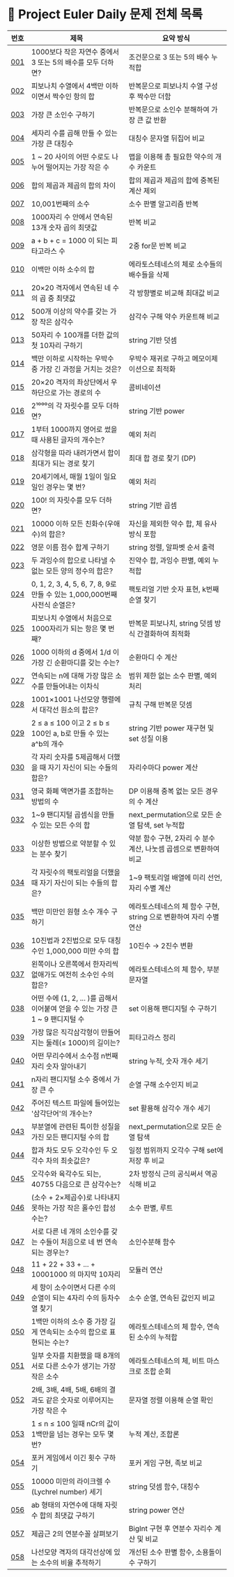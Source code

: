 # 🧩 Project Euler Daily 문제 전체 목록

| 번호 | 제목 | 요약 방식 |
|------|------|-----------|
| [001](./001/) | 1000보다 작은 자연수 중에서 3 또는 5의 배수를 모두 더하면? | 조건문으로 3 또는 5의 배수 누적합 |
| [002](./002/) | 피보나치 수열에서 4백만 이하이면서 짝수인 항의 합 | 반복문으로 피보나치 수열 구성 후 짝수만 더함 |
| [003](./003/) | 가장 큰 소인수 구하기 | 반복문으로 소인수 분해하여 가장 큰 값 반환 |
| [004](./004/) | 세자리 수를 곱해 만들 수 있는 가장 큰 대칭수 | 대칭수 문자열 뒤집어 비교 |
| [005](./005/) | 1 ~ 20 사이의 어떤 수로도 나누어 떨어지는 가장 작은 수 | 맵을 이용해 총 필요한 약수의 개수 카운트 |
| [006](./006/) | 합의 제곱과 제곱의 합의 차이 | 합의 제곱과 제곱의 합에 중복된 계산 제외 |
| [007](./007/) | 10,001번째의 소수 | 소수 판별 알고리즘 반복 |
| [008](./008/) | 1000자리 수 안에서 연속된 13개 숫자 곱의 최댓값 | 반복 비교 |
| [009](./009/) | a + b + c = 1000 이 되는 피타고라스 수 | 2중 for문 반복 비교 |
| [010](./010/) | 이백만 이하 소수의 합 | 에라토스테네스의 체로 소수들의 배수들을 삭제 |
| [011](./011/) | 20×20 격자에서 연속된 네 수의 곱 중 최댓값 | 각 방향별로 비교해 최대값 비교 |
| [012](./012/) | 500개 이상의 약수를 갖는 가장 작은 삼각수 | 삼각수 구해 약수 카운트해 비교 |
| [013](./013/) | 50자리 수 100개를 더한 값의 첫 10자리 구하기 | string 기반 덧셈 |
| [014](./014/) | 백만 이하로 시작하는 우박수 중 가장 긴 과정을 거치는 것은? | 우박수 재귀로 구하고 메모이제이션으로 최적화 |
| [015](./015/) | 20×20 격자의 좌상단에서 우하단으로 가는 경로의 수 | 콤비네이션 |
| [016](./016/) | 2¹⁰⁰⁰의 각 자릿수를 모두 더하면? | string 기반 power |
| [017](./017/) | 1부터 1000까지 영어로 썼을 때 사용된 글자의 개수는? | 예외 처리 |
| [018](./018/) | 삼각형을 따라 내려가면서 합이 최대가 되는 경로 찾기 | 최대 합 경로 찾기 (DP) |
| [019](./019/) | 20세기에서, 매월 1일이 일요일인 경우는 몇 번? | 예외 처리 |
| [020](./020/) | 100! 의 자릿수를 모두 더하면? | string 기반 곱셈 |
| [021](./021/) | 10000 이하 모든 친화수(우애수)의 합은? | 자신을 제외한 약수 합, 체 유사 방식 포함 | 
| [022](./022/) | 영문 이름 점수 합계 구하기 | string 정렬, 알파벳 순서 출력 | 
| [023](./023/) | 두 과잉수의 합으로 나타낼 수 없는 모든 양의 정수의 합은? | 진약수 합, 과잉수 판별, 예외 누적합 | 
| [024](./024/) | 0, 1, 2, 3, 4, 5, 6, 7, 8, 9로 만들 수 있는 1,000,000번째 사전식 순열은? | 팩토리얼 기반 숫자 표현, k번째 순열 찾기 | 
| [025](./025/) | 피보나치 수열에서 처음으로 1000자리가 되는 항은 몇 번째? | 반복문 피보나치, string 덧셈 방식 간결화하여 최적화 | 
| [026](./026/) | 1000 이하의 d 중에서 1/d 이 가장 긴 순환마디를 갖는 수는? | 순환마디 수 계산 | 
| [027](./027/) | 연속되는 n에 대해 가장 많은 소수를 만들어내는 이차식 | 범위 제한 없는 소수 판별, 예외 처리 | 
| [028](./028/) | 1001×1001 나선모양 행렬에서 대각선 원소의 합은? | 규칙 구해 반복문 덧셈 | 
| [029](./029/) | 2 ≤ a ≤ 100 이고 2 ≤ b ≤ 100인 a, b로 만들 수 있는 a^b의 개수 | string 기반 power 재구현 및 set 성질 이용 | 
| [030](./030/) | 각 자리 숫자를 5제곱해서 더했을 때 자기 자신이 되는 수들의 합은? | 자리수마다 power 계산 | 
| [031](./031/) | 영국 화폐 액면가를 조합하는 방법의 수 | DP 이용해 중복 없는 모든 경우의 수 계산 | 
| [032](./032/) | 1~9 팬디지털 곱셈식을 만들 수 있는 모든 수의 합 | next_permutation으로 모든 순열 탐색, set 누적합 | 
| [033](./033/) | 이상한 방법으로 약분할 수 있는 분수 찾기 | 약분 함수 구현, 2자리 수 분수 계산, 나눗셈 곱셈으로 변환하여 비교 | 
| [034](./034/) | 각 자릿수의 팩토리얼을 더했을 때 자기 자신이 되는 수들의 합은? | 1~9 팩토리얼 배열에 미리 선언, 자리 수별 계산 | 
| [035](./035/) | 백만 미만인 원형 소수 개수 구하기 | 에라토스테네스의 체 함수 구현, string 으로 변환하여 자리 수별 연산 | 
| [036](./036/) | 10진법과 2진법으로 모두 대칭수인 1,000,000 미만 수의 합 | 10진수 → 2진수 변환 | 
| [037](./037/) | 왼쪽이나 오른쪽에서 한자리씩 없애가도 여전히 소수인 수의 합은? | 에라토스테네스의 체 함수, 부분 문자열 | 
| [038](./038/) | 어떤 수에 (1, 2, ... )를 곱해서 이어붙여 얻을 수 있는 가장 큰 1 ~ 9 팬디지털 수 | set 이용해 팬디지털 수 구하기 | 
| [039](./039/) | 가장 많은 직각삼각형이 만들어지는 둘레(≤ 1000)의 길이는? | 피타고라스 정리 | 
| [040](./040/) | 어떤 무리수에서 소수점 n번째 자리 숫자 알아내기 | string 누적, 숫자 개수 세기 | 
| [041](./041/) | n자리 팬디지털 소수 중에서 가장 큰 수 | 순열 구해 소수인지 비교 | 
| [042](./042/) | 주어진 텍스트 파일에 들어있는 '삼각단어'의 개수는? | set 활용해 삼각수 개수 세기 | 
| [043](./043/) | 부분열에 관련된 특이한 성질을 가진 모든 팬디지털 수의 합 | next_permutation으로 모든 순열 탐색 | 
| [044](./044/) | 합과 차도 모두 오각수인 두 오각수 차의 최솟값은? | 일정 범위까지 오각수 구해 set에 저장 후 비교 | 
| [045](./045/) | 오각수와 육각수도 되는, 40755 다음으로 큰 삼각수는? | 2차 방정식 근의 공식써서 역공식해 비교 | 
| [046](./046/) | (소수 + 2×제곱수)로 나타내지 못하는 가장 작은 홀수인 합성수는? | 소수 판별, 루트 | 
| [047](./047/) | 서로 다른 네 개의 소인수를 갖는 수들이 처음으로 네 번 연속되는 경우는? | 소인수분해 함수 | 
| [048](./048/) | 11 + 22 + 33 + ... + 10001000 의 마지막 10자리 | 모듈러 연산 | 
| [049](./049/) | 세 항이 소수이면서 다른 수의 순열이 되는 4자리 수의 등차수열 찾기 | 소수 순열, 연속된 값인지 비교 | 
| [050](./050/) | 1백만 이하의 소수 중 가장 길게 연속되는 소수의 합으로 표현되는 수는? | 에라토스테네스의 체 함수, 연속된 소수의 누적합 | 
| [051](./051/) | 일부 숫자를 치환했을 때 8개의 서로 다른 소수가 생기는 가장 작은 소수 | 에라토스테네스의 체, 비트 마스크로 조합 순회 | 
| [052](./052/) | 2배, 3배, 4배, 5배, 6배의 결과도 같은 숫자로 이루어지는 가장 작은 수 | 문자열 정렬 이용해 순열 확인 | 
| [053](./053/) | 1 ≤ n ≤ 100 일때 nCr의 값이 1백만을 넘는 경우는 모두 몇 번? | 누적 계산, 조합론 | 
| [054](./054/) | 포커 게임에서 이긴 횟수 구하기 | 포커 게임 구현, 족보 비교 | 
| [055](./055/) | 10000 미만의 라이크렐 수 (Lychrel number) 세기 | string 덧셈 함수, 대칭수 | 
| [056](./056/) | ab 형태의 자연수에 대해 자릿수 합의 최댓값 구하기 | string power 연산 | 
| [057](./057/) | 제곱근 2의 연분수꼴 살펴보기 | BigInt 구현 후 연분수 자리수 계산 및 비교 | 
| [058](./058/) | 나선모양 격자의 대각선상에 있는 소수의 비율 추적하기 | 개선된 소수 판별 함수, 소용돌이 수 구하기 | 
